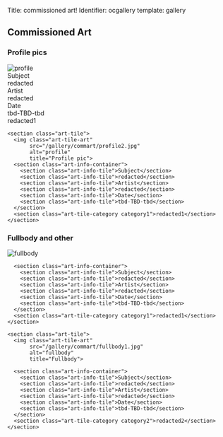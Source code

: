 Title: commissioned art!
Identifier: ocgallery
template: gallery

<div class="ocgallery-container">
  <h2>Commissioned Art</h2>
  <section class="pfp-art gallery-section">
    <h3>Profile pics</h3>
    <section class="art-tile">
      <img class="art-tile-art"
           src="/gallery/commart/profile1.jpg"
           alt="profile"
           title="Profile pic">
      <section class="art-info-container">
        <section class="art-info-tile">Subject</section>
        <section class="art-info-tile">redacted</section>
        <section class="art-info-tile">Artist</section>
        <section class="art-info-tile">redacted</section>
        <section class="art-info-tile">Date</section>
        <section class="art-info-tile">tbd-TBD-tbd</section>
      </section>
      <section class="art-tile-category category1">redacted1</section>
    </section>

    <section class="art-tile">
      <img class="art-tile-art"
           src="/gallery/commart/profile2.jpg"
           alt="profile"
           title="Profile pic">
      <section class="art-info-container">
        <section class="art-info-tile">Subject</section>
        <section class="art-info-tile">redacted</section>
        <section class="art-info-tile">Artist</section>
        <section class="art-info-tile">redacted</section>
        <section class="art-info-tile">Date</section>
        <section class="art-info-tile">tbd-TBD-tbd</section>
      </section>
      <section class="art-tile-category category1">redacted1</section>
    </section>
  </section>

  <section class="fullbody-art gallery-section">
    <h3>Fullbody and other</h3>
    <section class="art-tile">
      <img class="art-tile-art"
           src="/gallery/commart/fullbody1.jpg"
           alt="fullbody"
           title="Fullbody">

      <section class="art-info-container">
        <section class="art-info-tile">Subject</section>
        <section class="art-info-tile">redacted</section>
        <section class="art-info-tile">Artist</section>
        <section class="art-info-tile">redacted</section>
        <section class="art-info-tile">Date</section>
        <section class="art-info-tile">tbd-TBD-tbd</section>
      </section>
      <section class="art-tile-category category1">redacted1</section>
    </section>

    <section class="art-tile">
      <img class="art-tile-art"
           src="/gallery/commart/fullbody1.jpg"
           alt="fullbody"
           title="Fullbody">

      <section class="art-info-container">
        <section class="art-info-tile">Subject</section>
        <section class="art-info-tile">redacted</section>
        <section class="art-info-tile">Artist</section>
        <section class="art-info-tile">redacted</section>
        <section class="art-info-tile">Date</section>
        <section class="art-info-tile">tbd-TBD-tbd</section>
      </section>
      <section class="art-tile-category category2">redacted2</section>
    </section>
  </section>
</div>
